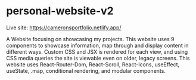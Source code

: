 # personal-website-v2
Live site: https://cameronsportfolio.netlify.app/

A Website focusing on showcasing my projects. This website uses 9 components to showcase information, map through and display content in different ways. Custom CSS and JSX is rendered for each view, and using CSS media queries the site is viewable even on older, legacy screens.
This website uses React-Router-Dom, React-Scroll, React-Icons, useEffect, useState, .map, conditional rendering, and modular components.
